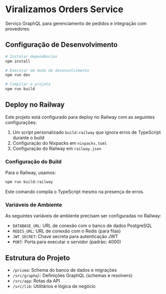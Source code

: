 # Viralizamos Orders Service

Serviço GraphQL para gerenciamento de pedidos e integração com provedores.

## Configuração de Desenvolvimento

```bash
# Instalar dependências
npm install

# Executar em modo de desenvolvimento
npm run dev

# Compilar o projeto
npm run build
```

## Deploy no Railway

Este projeto está configurado para deploy no Railway com as seguintes configurações:

1. Um script personalizado `build:railway` que ignora erros de TypeScript durante o build
2. Configuração do Nixpacks em `nixpacks.toml`
3. Configuração do Railway em `railway.json`

### Configuração do Build

Para o Railway, usamos:

```bash
npm run build:railway
```

Este comando compila o TypeScript mesmo na presença de erros.

### Variáveis de Ambiente

As seguintes variáveis de ambiente precisam ser configuradas no Railway:

- `DATABASE_URL`: URL de conexão com o banco de dados PostgreSQL
- `REDIS_URL`: URL de conexão com o Redis (para filas)
- `JWT_SECRET`: Chave secreta para autenticação JWT
- `PORT`: Porta para executar o servidor (padrão: 4000)

## Estrutura do Projeto

- `/prisma`: Schema do banco de dados e migrações
- `/src/graphql`: Definições GraphQL (schemas e resolvers)
- `/src/app`: Rotas da API
- `/src/lib`: Utilitários e lógica de negócio 